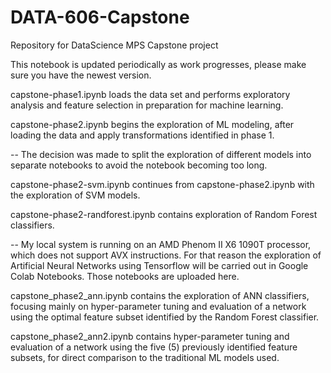 # DATA-606-Capstone
Repository for DataScience MPS Capstone project

This notebook is updated periodically as work progresses, please make sure you have the newest version.

capstone-phase1.ipynb loads the data set and performs exploratory analysis and feature selection in preparation for machine learning.

capstone-phase2.ipynb begins the exploration of ML modeling, after loading the data and apply transformations identified in phase 1.

-- The decision was made to split the exploration of different models into separate notebooks to avoid the notebook becoming too long.

capstone-phase2-svm.ipynb continues from capstone-phase2.ipynb with the exploration of SVM models.

capstone-phase2-randforest.ipynb contains exploration of Random Forest classifiers.

-- My local system is running on an AMD Phenom II X6 1090T processor, which does not support AVX instructions.
For that reason the exploration of Artificial Neural Networks using Tensorflow will be carried out in Google Colab Notebooks.
Those notebooks are uploaded here.

capstone_phase2_ann.ipynb contains the exploration of ANN classifiers, focusing mainly on hyper-parameter tuning and evaluation of a network using the optimal feature subset identified by the Random Forest classifier.

capstone_phase2_ann2.ipynb contains hyper-parameter tuning and evaluation of a network using the five (5) previously identified feature subsets, for direct comparison to the traditional ML models used.

